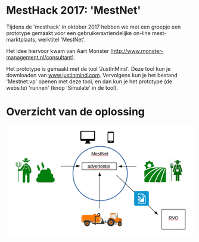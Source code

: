 # MestHack 2017: 'MestNet'

Tijdens de 'mesthack' in oktober 2017 hebben we met een groepje een prototype gemaakt voor een gebruikersvriendelijke on-line mest-marktplaats, werktitel 'MestNet'.

Het idee hiervoor kwam van Aart Monster (http://www.monster-management.nl/consultant).

Het prototype is gemaakt met de tool 'JustInMind'. Deze tool kun je downloaden van www.justinmind.com.
Vervolgens kun je het bestand 'Mestnet.vp' openen met deze tool, en dan kun je het prototype (de website) 'runnen' (knop 'Simulate' in de tool).

# Overzicht van de oplossing
![alt-text](images/overview-diagram.png)
